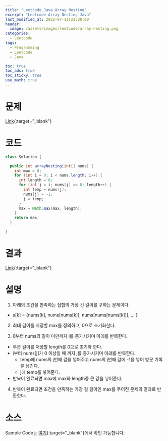 ```yaml
---
title: "Leetcode Java Array Nesting"
excerpt: "Leetcode Array Nesting Java"
last_modified_at: 2022-07-11T21:00:00
header:
  image: /assets/images/leetcode/array-nesting.png
categories:
  - Leetcode
tags:
  - Programming
  - Leetcode
  - Java

toc: true
toc_ads: true
toc_sticky: true
use_math: true
---
```

# 문제
[Link](https://leetcode.com/problems/array-nesting/){:target="_blank"}

# 코드
```java
class Solution {

  public int arrayNesting(int[] nums) {
    int max = 0;
    for (int i = 0; i < nums.length; i++) {
      int length = 0;
      for (int j = i; nums[j] >= 0; length++) {
        int temp = nums[j];
        nums[j] = -1;
        j = temp;
      }
      max = Math.max(max, length);
    }
    return max;
  }

}
```

# 결과
[Link](https://leetcode.com/submissions/detail/744206000/){:target="_blank"}

# 설명
1. 아래의 조건을 만족하는 집합의 가장 긴 길이를 구하는 문제이다.
- s[k] = {nums[k], nums[nums[k]], nums[nums[nums[k]]], ... }

2. 최대 길이를 저장할 max를 정의하고, 0으로 초기화한다.

3. 0부터 nums의 길이 미만까지 i를 증가시키며 아래를 반복한다.
- 부분 길이를 저장할 length를 0으로 초기화 한다.
- i부터 nums[j]가 0 이상일 때 까지 j를 증가시키며 아래를 반복한다.
  - temp에 nums의 j번째 값을 넣어주고 nums의 j번째 값에 -1을 넣어 방문 기록을 남긴다.
  - j에 temp를 넣어준다.
- 반복이 완료되면 max에 max와 length중 큰 값을 넣어준다.

4. 반복이 완료되면 조건을 만족하는 가장 길 길이인 max를 주어진 문제의 결과로 반환한다.

# 소스
Sample Code는 [여기](https://github.com/GracefulSoul/leetcode/blob/master/src/main/java/gracefulsoul/problems/ArrayNesting.java){:target="_blank"}에서 확인 가능합니다.